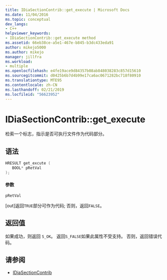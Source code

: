 ```yaml
---
title: IDiaSectionContrib::get_execute | Microsoft Docs
ms.date: 11/04/2016
ms.topic: conceptual
dev_langs:
- C++
helpviewer_keywords:
- IDiaSectionContrib::get_execute method
ms.assetid: 66eb38ce-a5e1-467e-b845-b3dc433eda91
author: mikejo5000
ms.author: mikejo
manager: jillfra
ms.workload:
- multiple
ms.openlocfilehash: e4fe19ace9d84357b08ab848038283c857d15610
ms.sourcegitcommit: d0425b6b7d4b99e17ca6ac0671282bc718f80910
ms.translationtype: MTE95
ms.contentlocale: zh-CN
ms.lasthandoff: 02/21/2019
ms.locfileid: "56623952"
---
```

# <a name="idiasectioncontribgetexecute"></a>IDiaSectionContrib::get_execute
检索一个标志，指示是否可执行文件作为代码部分。

## <a name="syntax"></a>语法

```C++
HRESULT get_excute ( 
   BOOL* pRetVal
);
```

#### <a name="parameters"></a>参数
 `pRetVal`

[out]返回`TRUE`部分可作为代码; 否则，返回`FALSE`。

## <a name="return-value"></a>返回值
 如果成功，则返回 `S_OK`。 返回`S_FALSE`如果此属性不受支持。 否则，返回错误代码。

## <a name="see-also"></a>请参阅
- [IDiaSectionContrib](../../debugger/debug-interface-access/idiasectioncontrib.md)